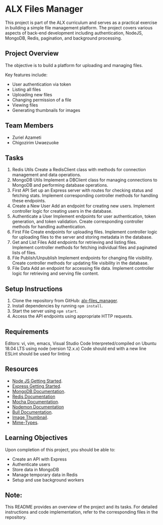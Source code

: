 # ALX Files Manager
This project is part of the ALX curriculum and serves as a practical
exercise in building a simple file management platform.
The project covers various aspects of back-end development
including authentication, NodeJS, MongoDB, Redis, pagination, and background processing.

## Project Overview

The objective is to build a platform for uploading and managing files.

Key features include:

- User authentication via token
- Listing all files
- Uploading new files
- Changing permission of a file
- Viewing files
- Generating thumbnails for images

## Team Members

- Zuriel Azameti
- Chigozirim Uwaezuoke

## Tasks

1. Redis Utils
Create a RedisClient class with methods for connection management and data operations.
2. MongoDB Utils
Implement a DBClient class for managing connections to MongoDB and performing database operations.
3. First API
Set up an Express server with routes for checking status and fetching stats.
Implement corresponding controller methods for handling these endpoints.
4. Create a New User
Add an endpoint for creating new users.
Implement controller logic for creating users in the database.
5. Authenticate a User
Implement endpoints for user authentication, token generation, and token validation.
Create corresponding controller methods for handling authentication.
6. First File
Create endpoints for uploading files.
Implement controller logic for uploading files to the server and storing metadata in the database.
7. Get and List Files
Add endpoints for retrieving and listing files.
Implement controller methods for fetching individual files and paginated lists of files.
8. File Publish/Unpublish
Implement endpoints for changing file visibility.
Create controller methods for updating file visibility in the database.
9. File Data
Add an endpoint for accessing file data.
Implement controller logic for retrieving and serving file content.

## Setup Instructions
1. Clone the repository from GitHub: [alx-files_manager](https://github.com/zuriel0001/alx-files_manager.git).
2. Install dependencies by running `npm install`.
3. Start the server using ``npm start``.
4. Access the API endpoints using appropriate HTTP requests.

## Requirements
Editors: vi, vim, emacs, Visual Studio Code
Interpreted/compiled on Ubuntu 18.04 LTS using node (version 12.x.x)
Code should end with a new line
ESLint should be used for linting

## Resources

- [Node JS Getting Started](https://intranet.alxswe.com/rltoken/buFPHJYnZjtOrTd610j6Og).
- [Express Getting Started](https://intranet.alxswe.com/rltoken/SujfeWKCWmUMomfETjETEg).
- [MongoDB Documentation](https://intranet.alxswe.com/rltoken/g1x7y_3GskzVAJBTXcSjmA).
- [Redis Documentation](https://intranet.alxswe.com/rltoken/nqwKRszO8Tkj_ZWW1EFwGw)
- [Mocha Documentation](https://intranet.alxswe.com/rltoken/FzEwplmoZiyGvkgKllZNJw).
- [Nodemon Documentation](https://intranet.alxswe.com/rltoken/pdNNTX0OLugbhxvP3sLgOw)
- [Bull Documentation](https://intranet.alxswe.com/rltoken/NkHBpGrxnd0sK_fDPMbihg).
- [Image Thumbnail](https://intranet.alxswe.com/rltoken/KX6cck2nyLpQOTDMLcwxLg).
- [Mime-Types](https://intranet.alxswe.com/rltoken/j9B0Kc-4HDKLUe88ShbOjQ).

## Learning Objectives

Upon completion of this project, you should be able to:

- Create an API with Express
- Authenticate users
- Store data in MongoDB
- Manage temporary data in Redis
- Setup and use background workers

## Note:
This README provides an overview of the project and its tasks.
For detailed instructions and code implementation, refer to
the corresponding files in the repository.
